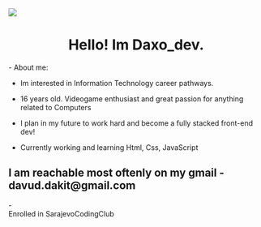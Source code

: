 <DOCTYPE html>
<html>
<head>
   <body>
      <img src= "https://i.pinimg.com/originals/8b/35/fe/8b35fef55fba1a201c9c7a11d3ec3d64.gif">
   <h1 align="center">               
    Hello! Im Daxo_dev.
</h1>
    - About me:
  
  - Im interested in Information Technology career pathways.
  
  - 16 years old. Videogame enthusiast and great passion for anything related to Computers
  
  - I plan in my future to work hard and become a fully stacked front-end dev!
  
  - Currently working and learning Html, Css, JavaScript
<h2> I am reachable most oftenly on my gmail - davud.dakit@gmail.com</h2>
- <footer>
  </p2> Enrolled in SarajevoCodingClub</p2>
   </head>
      </body>
  
